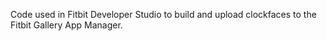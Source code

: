 Code used in Fitbit Developer Studio to build and upload clockfaces to the Fitbit Gallery App Manager.
